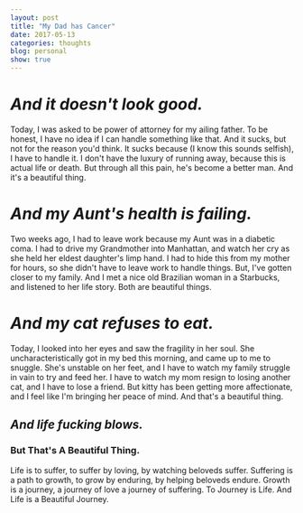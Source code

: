 ```yaml
---
layout: post
title: "My Dad has Cancer"
date: 2017-05-13
categories: thoughts
blog: personal
show: true
---
```


# *And it doesn't look good.* #

Today, I was asked to be power of attorney for my ailing father. To be honest, I have no idea if I can handle something like that. And it sucks, but not for the reason you'd think. It sucks because (I know this sounds selfish), I have to handle it. I don't have the luxury of running away, because this is actual life or death. But through all this pain, he's become a better man. And it's a beautiful thing.

# *And my Aunt's health is failing.* #

Two weeks ago, I had to leave work because my Aunt was in a diabetic coma. I had to drive my Grandmother into Manhattan, and watch her cry as she held her eldest daughter's limp hand. I had to hide this from my mother for hours, so she didn't have to leave work to handle things. But, I've gotten closer to my family. And I met a nice old Brazilian woman in a Starbucks, and listened to her life story. Both are beautiful things.

# *And my cat refuses to eat.* #

Today, I looked into her eyes and saw the fragility in her soul. She uncharacteristically got in my bed this morning, and came up to me to snuggle. She's unstable on her feet, and I have to watch my family struggle in vain to try and feed her. I have to watch my mom resign to losing another cat, and I have to lose a friend. But kitty has been getting more affectionate, and I feel like I'm bringing her peace of mind. And that's a beautiful thing.

## *And life fucking blows.* ##

### **But That's A Beautiful Thing.** ###

Life is to suffer, to suffer by loving, by watching beloveds suffer.
Suffering is a path to growth, to grow by enduring, by helping beloveds endure.
Growth is a journey, a journey of love a journey of suffering.
To Journey is Life. And Life is a Beautiful Journey.